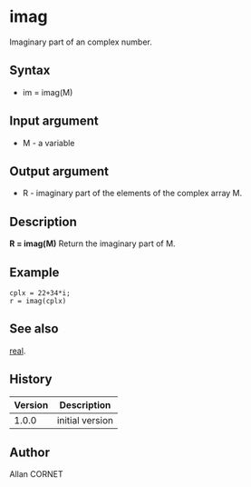 

# imag

Imaginary part of an complex number.

## Syntax

- im = imag(M)

## Input argument

 - M - a variable

## Output argument

 - R - imaginary part of the elements of the complex array M.

## Description


  <p><b>R = imag(M)</b> Return the imaginary part of M.</p>


## Example

```Nelson
cplx = 22+34*i;
r = imag(cplx)
```

## See also

[real](real.md).
## History

|Version|Description|
|------|------|
|1.0.0|initial version|


## Author

Allan CORNET



